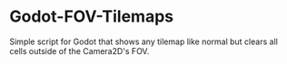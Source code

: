 # Godot-FOV-Tilemaps
Simple script for Godot that shows any tilemap like normal but clears all cells outside of the Camera2D's FOV.
